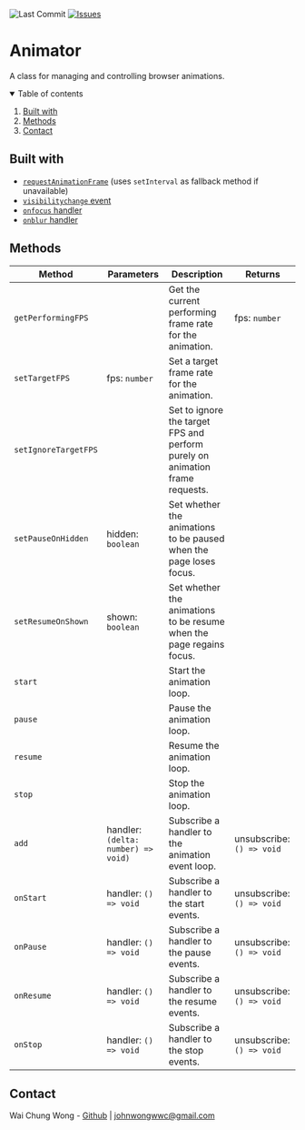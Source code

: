 ![Last Commit][github-last-commit-image]
[![Issues][issues-image]][issues-url]

[github-last-commit-image]: https://img.shields.io/github/last-commit/javascript-laboratory/animator?style=for-the-badge
[issues-image]: https://img.shields.io/github/issues/javascript-laboratory/animator.svg?style=for-the-badge
[issues-url]: https://github.com/javascript-laboratory/animator/issues

# Animator

A class for managing and controlling browser animations.

<!-- TABLE OF CONTENTS -->
<details open="open">
  <summary>Table of contents</summary>
  <ol>
    <li>
      <a href="#built-with">Built with</a>
    </li>
    <li>
      <a href="#methods">Methods</a>
    </li>
    <li>
      <a href="#contact">Contact</a>
    </li>
  </ol>
</details>

## Built with

- [`requestAnimationFrame`](https://developer.mozilla.org/en-US/docs/Web/API/window/requestAnimationFrame) (uses `setInterval` as fallback method if unavailable)
- [`visibilitychange` event](https://developer.mozilla.org/en-US/docs/Web/API/Document/visibilitychange_event)
- [`onfocus` handler](https://developer.mozilla.org/en-US/docs/Web/API/GlobalEventHandlers/onfocus)
- [`onblur` handler](https://developer.mozilla.org/en-US/docs/Web/API/GlobalEventHandlers/onblur)

## Methods

| Method               | Parameters                          | Description                                                                  | Returns                   |
| -------------------- | ----------------------------------- | ---------------------------------------------------------------------------- | ------------------------- |
| `getPerformingFPS`   |                                     | Get the current performing frame rate for the animation.                     | fps: `number`             |
| `setTargetFPS`       | fps: `number`                       | Set a target frame rate for the animation.                                   |
| `setIgnoreTargetFPS` |                                     | Set to ignore the target FPS and perform purely on animation frame requests. |
| `setPauseOnHidden`   | hidden: `boolean`                   | Set whether the animations to be paused when the page loses focus.           |
| `setResumeOnShown`   | shown: `boolean`                    | Set whether the animations to be resume when the page regains focus.         |
| `start`              |                                     | Start the animation loop.                                                    |
| `pause`              |                                     | Pause the animation loop.                                                    |
| `resume`             |                                     | Resume the animation loop.                                                   |
| `stop`               |                                     | Stop the animation loop.                                                     |
| `add`                | handler: `(delta: number) => void)` | Subscribe a handler to the animation event loop.                             | unsubscribe: `() => void` |
| `onStart`            | handler: `() => void`               | Subscribe a handler to the start events.                                     | unsubscribe: `() => void` |
| `onPause`            | handler: `() => void`               | Subscribe a handler to the pause events.                                     | unsubscribe: `() => void` |
| `onResume`           | handler: `() => void`               | Subscribe a handler to the resume events.                                    | unsubscribe: `() => void` |
| `onStop`             | handler: `() => void`               | Subscribe a handler to the stop events.                                      | unsubscribe: `() => void` |

## Contact

Wai Chung Wong - [Github](https://github.com/WaiChungWong) | [johnwongwwc@gmail.com](mailto:johnwongwwc@gmail.com)
